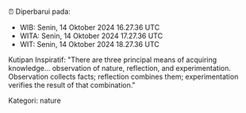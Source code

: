 ⏰ Diperbarui pada:
- WIB: Senin, 14 Oktober 2024 16.27.36 UTC
- WITA: Senin, 14 Oktober 2024 17.27.36 UTC
- WIT: Senin, 14 Oktober 2024 18.27.36 UTC

Kutipan Inspiratif:
"There are three principal means of acquiring knowledge... observation of nature, reflection, and experimentation. Observation collects facts; reflection combines them; experimentation verifies the result of that combination."


Kategori: nature

